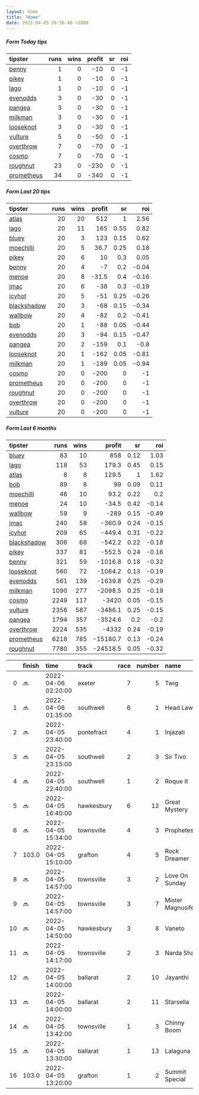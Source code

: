 ```yaml
---   
layout: home  
title: "Home"   
date: 2022-04-05 20:56:48 +1000  
---   
```



##### Form Today tips   

| tipster                                                       |   runs |   wins |   profit |   sr |   roi |
|:--------------------------------------------------------------|-------:|-------:|---------:|-----:|------:|
| [benny](https://mrwayneo.github.io/tips/benny.html)           |      1 |      0 |      -10 |    0 |    -1 |
| [pikey](https://mrwayneo.github.io/tips/pikey.html)           |      1 |      0 |      -10 |    0 |    -1 |
| [lago](https://mrwayneo.github.io/tips/lago.html)             |      1 |      0 |      -10 |    0 |    -1 |
| [evenodds](https://mrwayneo.github.io/tips/evenodds.html)     |      3 |      0 |      -30 |    0 |    -1 |
| [pangea](https://mrwayneo.github.io/tips/pangea.html)         |      3 |      0 |      -30 |    0 |    -1 |
| [milkman](https://mrwayneo.github.io/tips/milkman.html)       |      3 |      0 |      -30 |    0 |    -1 |
| [looseknot](https://mrwayneo.github.io/tips/looseknot.html)   |      3 |      0 |      -30 |    0 |    -1 |
| [vulture](https://mrwayneo.github.io/tips/vulture.html)       |      5 |      0 |      -50 |    0 |    -1 |
| [overthrow](https://mrwayneo.github.io/tips/overthrow.html)   |      7 |      0 |      -70 |    0 |    -1 |
| [cosmo](https://mrwayneo.github.io/tips/cosmo.html)           |      7 |      0 |      -70 |    0 |    -1 |
| [roughnut](https://mrwayneo.github.io/tips/roughnut.html)     |     23 |      0 |     -230 |    0 |    -1 |
| [prometheus](https://mrwayneo.github.io/tips/prometheus.html) |     34 |      0 |     -340 |    0 |    -1 |

##### Form Last 20 tips   

| tipster                                                         |   runs |   wins |   profit |   sr |   roi |
|:----------------------------------------------------------------|-------:|-------:|---------:|-----:|------:|
| [atlas](https://mrwayneo.github.io/tips/atlas.html)             |     20 |     20 |    512   | 1    |  2.56 |
| [lago](https://mrwayneo.github.io/tips/lago.html)               |     20 |     11 |    165   | 0.55 |  0.82 |
| [bluey](https://mrwayneo.github.io/tips/bluey.html)             |     20 |      3 |    123   | 0.15 |  0.62 |
| [moechilli](https://mrwayneo.github.io/tips/moechilli.html)     |     20 |      5 |     36.7 | 0.25 |  0.18 |
| [pikey](https://mrwayneo.github.io/tips/pikey.html)             |     20 |      6 |     10   | 0.3  |  0.05 |
| [benny](https://mrwayneo.github.io/tips/benny.html)             |     20 |      4 |     -7   | 0.2  | -0.04 |
| [menoe](https://mrwayneo.github.io/tips/menoe.html)             |     20 |      8 |    -31.5 | 0.4  | -0.16 |
| [jmac](https://mrwayneo.github.io/tips/jmac.html)               |     20 |      6 |    -38   | 0.3  | -0.19 |
| [icyhot](https://mrwayneo.github.io/tips/icyhot.html)           |     20 |      5 |    -51   | 0.25 | -0.26 |
| [blackshadow](https://mrwayneo.github.io/tips/blackshadow.html) |     20 |      3 |    -68   | 0.15 | -0.34 |
| [wallbow](https://mrwayneo.github.io/tips/wallbow.html)         |     20 |      4 |    -82   | 0.2  | -0.41 |
| [bob](https://mrwayneo.github.io/tips/bob.html)                 |     20 |      1 |    -88   | 0.05 | -0.44 |
| [evenodds](https://mrwayneo.github.io/tips/evenodds.html)       |     20 |      3 |    -94   | 0.15 | -0.47 |
| [pangea](https://mrwayneo.github.io/tips/pangea.html)           |     20 |      2 |   -159   | 0.1  | -0.8  |
| [looseknot](https://mrwayneo.github.io/tips/looseknot.html)     |     20 |      1 |   -162   | 0.05 | -0.81 |
| [milkman](https://mrwayneo.github.io/tips/milkman.html)         |     20 |      1 |   -189   | 0.05 | -0.94 |
| [cosmo](https://mrwayneo.github.io/tips/cosmo.html)             |     20 |      0 |   -200   | 0    | -1    |
| [prometheus](https://mrwayneo.github.io/tips/prometheus.html)   |     20 |      0 |   -200   | 0    | -1    |
| [roughnut](https://mrwayneo.github.io/tips/roughnut.html)       |     20 |      0 |   -200   | 0    | -1    |
| [overthrow](https://mrwayneo.github.io/tips/overthrow.html)     |     20 |      0 |   -200   | 0    | -1    |
| [vulture](https://mrwayneo.github.io/tips/vulture.html)         |     20 |      0 |   -200   | 0    | -1    |

##### Form Last 6 months   

| tipster                                                         |   runs |   wins |   profit |   sr |   roi |
|:----------------------------------------------------------------|-------:|-------:|---------:|-----:|------:|
| [bluey](https://mrwayneo.github.io/tips/bluey.html)             |     83 |     10 |    858   | 0.12 |  1.03 |
| [lago](https://mrwayneo.github.io/tips/lago.html)               |    118 |     53 |    179.3 | 0.45 |  0.15 |
| [atlas](https://mrwayneo.github.io/tips/atlas.html)             |      8 |      8 |    129.5 | 1    |  1.62 |
| [bob](https://mrwayneo.github.io/tips/bob.html)                 |     89 |      8 |     99   | 0.09 |  0.11 |
| [moechilli](https://mrwayneo.github.io/tips/moechilli.html)     |     46 |     10 |     93.2 | 0.22 |  0.2  |
| [menoe](https://mrwayneo.github.io/tips/menoe.html)             |     24 |     10 |    -34.5 | 0.42 | -0.14 |
| [wallbow](https://mrwayneo.github.io/tips/wallbow.html)         |     59 |      9 |   -289   | 0.15 | -0.49 |
| [jmac](https://mrwayneo.github.io/tips/jmac.html)               |    240 |     58 |   -360.9 | 0.24 | -0.15 |
| [icyhot](https://mrwayneo.github.io/tips/icyhot.html)           |    209 |     65 |   -449.4 | 0.31 | -0.22 |
| [blackshadow](https://mrwayneo.github.io/tips/blackshadow.html) |    306 |     68 |   -542.2 | 0.22 | -0.18 |
| [pikey](https://mrwayneo.github.io/tips/pikey.html)             |    337 |     81 |   -552.5 | 0.24 | -0.16 |
| [benny](https://mrwayneo.github.io/tips/benny.html)             |    321 |     59 |  -1016.8 | 0.18 | -0.32 |
| [looseknot](https://mrwayneo.github.io/tips/looseknot.html)     |    560 |     72 |  -1064.2 | 0.13 | -0.19 |
| [evenodds](https://mrwayneo.github.io/tips/evenodds.html)       |    561 |    139 |  -1639.8 | 0.25 | -0.29 |
| [milkman](https://mrwayneo.github.io/tips/milkman.html)         |   1090 |    277 |  -2098.5 | 0.25 | -0.19 |
| [cosmo](https://mrwayneo.github.io/tips/cosmo.html)             |   2249 |    117 |  -3420   | 0.05 | -0.15 |
| [vulture](https://mrwayneo.github.io/tips/vulture.html)         |   2356 |    587 |  -3486.1 | 0.25 | -0.15 |
| [pangea](https://mrwayneo.github.io/tips/pangea.html)           |   1794 |    357 |  -3524.6 | 0.2  | -0.2  |
| [overthrow](https://mrwayneo.github.io/tips/overthrow.html)     |   2224 |    535 |  -4332   | 0.24 | -0.19 |
| [prometheus](https://mrwayneo.github.io/tips/prometheus.html)   |   6218 |    785 | -15180.7 | 0.13 | -0.24 |
| [roughnut](https://mrwayneo.github.io/tips/roughnut.html)       |   7780 |    355 | -24518.5 | 0.05 | -0.32 |

|    | finish   | time                | track      |   race |   number | name               |   odds | tipster             |
|---:|:---------|:--------------------|:-----------|-------:|---------:|:-------------------|-------:|:--------------------|
|  0 | :soon:   | 2022-04-06 02:20:00 | exeter     |      7 |        5 | Twig               |   2.8  | evenodds,overthrow  |
|  1 | :soon:   | 2022-04-06 01:35:00 | southwell  |      6 |        1 | Head Law           |   1.65 | milkman             |
|  2 | :soon:   | 2022-04-05 23:40:00 | pontefract |      4 |        1 | Injazati           |   2.9  | milkman             |
|  3 | :soon:   | 2022-04-05 23:15:00 | southwell  |      2 |        3 | Sir Tivo           |   3.4  | pangea              |
|  4 | :soon:   | 2022-04-05 22:40:00 | southwell  |      1 |        2 | Roque It           |   5    | overthrow           |
|  5 | :soon:   | 2022-04-05 16:40:00 | hawkesbury |      6 |       12 | Great Mystery      |  12    | pikey               |
|  6 | :soon:   | 2022-04-05 15:34:00 | townsville |      4 |        3 | Prophetess         |   4.5  | benny,overthrow     |
|  7 | 103.0    | 2022-04-05 15:10:00 | grafton    |      4 |        5 | Rock Dreamer       |   8    | looseknot           |
|  8 | :soon:   | 2022-04-05 14:57:00 | townsville |      3 |        2 | Love On Sunday     |   2.45 | vulture             |
|  9 | :soon:   | 2022-04-05 14:57:00 | townsville |      3 |        7 | Mister Magnusifent |   4.6  | pangea,overthrow    |
| 10 | :soon:   | 2022-04-05 14:50:00 | hawkesbury |      3 |        8 | Vaneto             |   5    | looseknot           |
| 11 | :soon:   | 2022-04-05 14:17:00 | townsville |      2 |        3 | Narda Shar         |   2.38 | evenodds,overthrow  |
| 12 | :soon:   | 2022-04-05 14:00:00 | ballarat   |      2 |       10 | Jayanthi           |   1.95 | vulture             |
| 13 | :soon:   | 2022-04-05 14:00:00 | ballarat   |      2 |       11 | Starsella          |   4    | looseknot           |
| 14 | :soon:   | 2022-04-05 13:42:00 | townsville |      1 |        3 | Chinny Boom        |   1.26 | evenodds,lago       |
| 15 | :soon:   | 2022-04-05 13:30:00 | ballarat   |      1 |       13 | Lalaguna           |   4.33 | overthrow,looseknot |
| 16 | 103.0    | 2022-04-05 13:20:00 | grafton    |      1 |        2 | Summit Special     |   1.65 | pangea              |